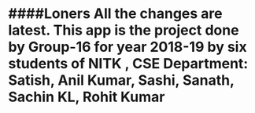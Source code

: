####Loners
All the changes are latest.
This app is the project done by Group-16 for year 2018-19 by six students of NITK , CSE Department:
Satish, Anil Kumar, Sashi, Sanath, Sachin KL, Rohit Kumar
====================================================================

